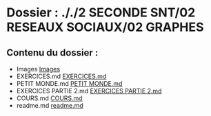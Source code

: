 # Dossier : ././2 SECONDE SNT/02 RESEAUX SOCIAUX/02 GRAPHES
 
 ## Contenu du dossier : 
- Images [Images](./Images)
- EXERCICES.md [EXERCICES.md](./EXERCICES.md)
- PETIT MONDE.md [PETIT MONDE.md](./PETIT_MONDE.md)
- EXERCICES PARTIE 2.md [EXERCICES PARTIE 2.md](./EXERCICES_PARTIE_2.md)
- COURS.md [COURS.md](./COURS.md)
- readme.md [readme.md](./readme.md)
